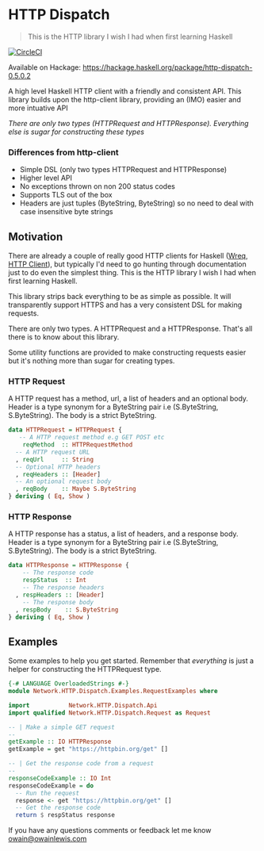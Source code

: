 # HTTP Dispatch

> This is the HTTP library I wish I had when first learning Haskell

[![CircleCI](https://circleci.com/gh/owainlewis/http-dispatch.svg?style=svg)](https://circleci.com/gh/owainlewis/http-dispatch)

Available on Hackage: https://hackage.haskell.org/package/http-dispatch-0.5.0.2

A high level Haskell HTTP client with a friendly and consistent API.
This library builds upon the http-client library, providing an (IMO) easier and more intuative API

*There are only two types (HTTPRequest and HTTPResponse). Everything else is sugar for constructing these types*

### Differences from http-client

* Simple DSL (only two types HTTPRequest and HTTPResponse)
* Higher level API
* No exceptions thrown on non 200 status codes
* Supports TLS out of the box
* Headers are just tuples (ByteString, ByteString) so no need to deal with case insensitive byte strings

## Motivation

There are already a couple of really good HTTP clients for Haskell ([Wreq](http://www.serpentine.com/wreq/), [HTTP Client](https://github.com/snoyberg/http-client)), but typically I'd need to go hunting through documentation just to do even the simplest thing.
This is the HTTP library I wish I had when first learning Haskell.

This library strips back everything to be as simple as possible. 
It will transparently support HTTPS and has a very consistent DSL for making requests.

There are only two types. A HTTPRequest and a HTTPResponse. That's all there is to know about this library.

Some utility functions are provided to make constructing requests easier but it's nothing more than sugar for creating types.

### HTTP Request

A HTTP request has a method, url, a list of headers and an optional body. Header is a type synonym for a ByteString pair i.e (S.ByteString, S.ByteString). The body is a strict ByteString. 

```haskell
data HTTPRequest = HTTPRequest {
   -- A HTTP request method e.g GET POST etc
    reqMethod  :: HTTPRequestMethod
  -- A HTTP request URL
  , reqUrl     :: String
  -- Optional HTTP headers
  , reqHeaders :: [Header]
  -- An optional request body
  , reqBody    :: Maybe S.ByteString
} deriving ( Eq, Show )
```

### HTTP Response

A HTTP response has a status, a list of headers, and a response body. Header is a type synonym for a ByteString pair i.e (S.ByteString, S.ByteString). The body is a strict ByteString. 

```haskell
data HTTPResponse = HTTPResponse {
    -- The response code
    respStatus  :: Int
    -- The response headers
  , respHeaders :: [Header]
    -- The response body
  , respBody    :: S.ByteString
} deriving ( Eq, Show )

```

## Examples

Some examples to help you get started. Remember that *everything* is just a helper for constructing the HTTPRequest type.

```haskell
{-# LANGUAGE OverloadedStrings #-}
module Network.HTTP.Dispatch.Examples.RequestExamples where

import           Network.HTTP.Dispatch.Api
import qualified Network.HTTP.Dispatch.Request as Request

-- | Make a simple GET request
--
getExample :: IO HTTPResponse
getExample = get "https://httpbin.org/get" []

-- | Get the response code from a request
--
responseCodeExample :: IO Int
responseCodeExample = do
  -- Run the request
  response <- get "https://httpbin.org/get" []
  -- Get the response code
  return $ respStatus response

```

If you have any questions comments or feedback let me know <owain@owainlewis.com>
